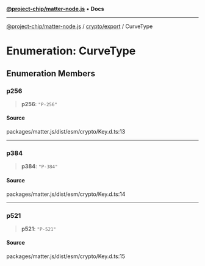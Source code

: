 [**@project-chip/matter-node.js**](../../../README.md) • **Docs**

***

[@project-chip/matter-node.js](../../../modules.md) / [crypto/export](../README.md) / CurveType

# Enumeration: CurveType

## Enumeration Members

### p256

> **p256**: `"P-256"`

#### Source

packages/matter.js/dist/esm/crypto/Key.d.ts:13

***

### p384

> **p384**: `"P-384"`

#### Source

packages/matter.js/dist/esm/crypto/Key.d.ts:14

***

### p521

> **p521**: `"P-521"`

#### Source

packages/matter.js/dist/esm/crypto/Key.d.ts:15
